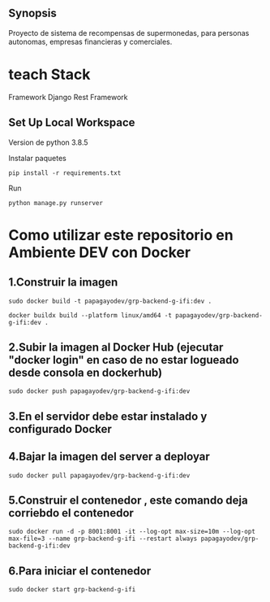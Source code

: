 ## Synopsis
Proyecto de sistema de recompensas de supermonedas, para personas autonomas, empresas financieras y comerciales.


# teach Stack
Framework Django Rest Framework

## Set Up Local Workspace

Version de python 3.8.5

Instalar paquetes
```shell
pip install -r requirements.txt
```

Run
```shell
python manage.py runserver
```

# Como utilizar este repositorio en Ambiente DEV con Docker

## 1.Construir la imagen
```shell
sudo docker build -t papagayodev/grp-backend-g-ifi:dev .
```

```
docker buildx build --platform linux/amd64 -t papagayodev/grp-backend-g-ifi:dev .
```

## 2.Subir la imagen al Docker Hub (ejecutar "docker login" en caso de no estar logueado desde consola en dockerhub)
```shell
sudo docker push papagayodev/grp-backend-g-ifi:dev
```

## 3.En el servidor debe estar instalado y configurado Docker
## 4.Bajar la imagen del server a deployar
```shell
sudo docker pull papagayodev/grp-backend-g-ifi:dev
```

## 5.Construir el contenedor , este comando deja corriebdo el contenedor
```shell
sudo docker run -d -p 8001:8001 -it --log-opt max-size=10m --log-opt max-file=3 --name grp-backend-g-ifi --restart always papagayodev/grp-backend-g-ifi:dev
```

## 6.Para iniciar el contenedor
```shell
sudo docker start grp-backend-g-ifi
```
